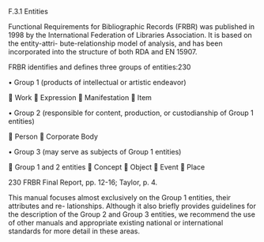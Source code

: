 F.3.1 Entities

Functional  Requirements  for  Bibliographic  Records  (FRBR)  was  published  in  1998
by the International Federation of Libraries Association. It is based on the entity-attri-
bute-relationship  model  of  analysis,  and  has  been  incorporated  into  the  structure  of
both RDA and EN 15907.

FRBR identifies and defines three groups of entities:230

•	 Group 1 (products of intellectual or artistic endeavor)

	 Work
	 Expression
	 Manifestation
	 Item

•	 Group 2 (responsible for content, production, or custodianship of Group 1 entities)

	 Person
	 Corporate Body

•	 Group 3 (may serve as subjects of Group 1 entities)

	 Group 1 and 2 entities
	 Concept
	 Object
	 Event
	 Place

230 FRBR Final Report, pp. 12-16; Taylor, p. 4.



This manual focuses almost exclusively on the Group 1 entities, their attributes and re-
lationships. Although it also briefly provides guidelines for the description of the Group 2
and Group 3 entities, we recommend the use of other manuals and appropriate existing
national or international standards for more detail in these areas.
